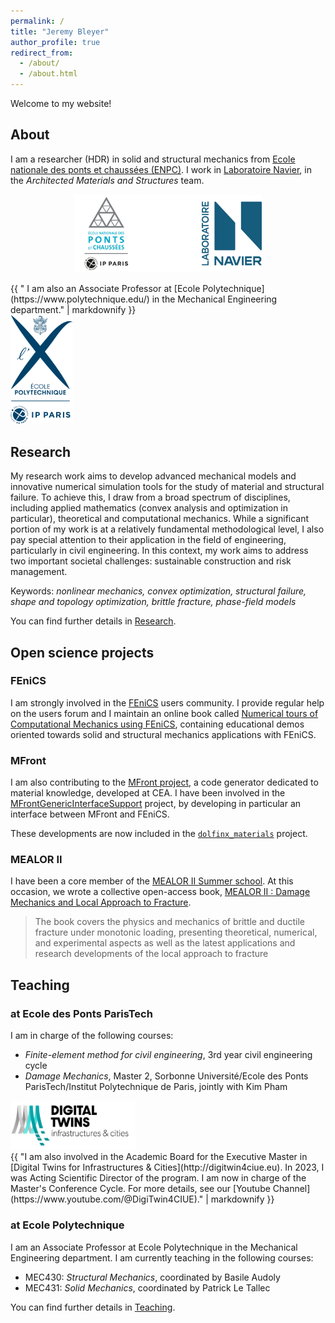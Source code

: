 ```yaml
---
permalink: /
title: "Jeremy Bleyer"
author_profile: true
redirect_from: 
  - /about/
  - /about.html
---
```


Welcome to my website!

## About

I am a researcher (HDR) in solid and structural mechanics from [Ecole nationale des ponts et chaussées (ENPC)](https://ecoledesponts.fr/). I work in [Laboratoire Navier](https://navier-lab.fr/), in the *Architected Materials and Structures* team.

<p align="center">
  <img src="images/logos_enpc_navier.png" width=300 />
</p>

<div class="image-text-container">
    <div class="text-column">
    {{ "
I am also an Associate Professor at [Ecole Polytechnique](https://www.polytechnique.edu/) in the Mechanical Engineering department."  | markdownify }}
    </div>
    <div class="image-column">
    <img src="images/POLYTECHNIQUE-IP_PARIS.png" alt="Image Description" class="centered-image" width=100>
    </div>
</div>



## Research

My research work aims to develop advanced mechanical models and innovative numerical simulation tools for the study of material and structural failure. To achieve this, I draw from a broad spectrum of disciplines, including applied mathematics
(convex analysis and optimization in particular), theoretical and computational mechanics. While a significant portion of my work is at a relatively fundamental methodological level, I also pay special attention to their application in the field of engineering, particularly in civil engineering. In this context, my work aims to address two important societal challenges: sustainable construction and risk management.

Keywords: *nonlinear mechanics, convex optimization, structural failure, shape and topology optimization, brittle fracture, phase-field models*

You can find further details in [Research](/research).

## Open science projects

### FEniCS

I am strongly involved in the [FEniCS](http://fenicsproject.org) users community. I provide regular help on the
users forum and I maintain an online book called [Numerical tours of Computational
Mechanics using FEniCS](http://bleyerj.github.io/comet-fenicsx), containing educational demos oriented towards solid and structural mechanics applications with FEniCS.

### MFront

I am also contributing to the [MFront project](http://tfel.sourceforge.net), a code generator dedicated to material knowledge, developed at CEA. I have been involved in the [MFrontGenericInterfaceSupport](https://github.com/thelfer/MFrontGenericInterfaceSupport) project, by developing in particular an interface between MFront and FEniCS.

These developments are now included in the [`dolfinx_materials`](http://github.com/bleyerj/dolfinx_materials) project.

### MEALOR II

I have been a core member of the [MEALOR II Summer school](https://mealor2.sciencesconf.org/). At this occasion, we wrote a collective open-access book, [MEALOR II : Damage Mechanics and Local Approach to Fracture](https://doi.org/10.5281/zenodo.10125169).

> The book covers the physics and mechanics of brittle and ductile fracture under monotonic loading, presenting theoretical,
numerical, and experimental aspects as well as the latest applications and research developments of the local approach to fracture

## Teaching

### at Ecole des Ponts ParisTech

I am in charge of the following courses:
* *Finite-element method for civil engineering*, 3rd year civil engineering cycle
* *Damage Mechanics*, Master 2, Sorbonne Université/Ecole des Ponts ParisTech/Institut Polytechnique de Paris, jointly with Kim Pham


<div class="image-text-container">
    <div class="image-column">
    <img src="images/DGTwins_logo.jpg" alt="Image Description" class="centered-image" width=200>
    </div>
    <div class="text-column">
    {{ "I am also involved in the Academic Board for the Executive Master in [Digital Twins for Infrastructures & Cities](http://digitwin4ciue.eu). In 2023, I was Acting Scientific Director of the program. I am now in charge of the Master's Conference Cycle. For more details, see our [Youtube Channel](https://www.youtube.com/@DigiTwin4CIUE)."  | markdownify }}
    </div>
</div>



### at Ecole Polytechnique

I am an Associate Professor at Ecole Polytechnique in the Mechanical Engineering department. I am currently teaching in the following courses:
* MEC430: *Structural Mechanics*, coordinated by Basile Audoly
* MEC431: *Solid Mechanics*, coordinated by Patrick Le Tallec

You can find further details in [Teaching](/teaching).
